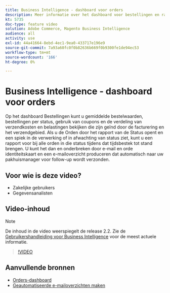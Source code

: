 ```yaml
---
title: Business Intelligence - dashboard voor orders
description: Meer informatie over het dashboard voor bestellingen en rapporten waarmee bestellingen en productverkoop eenvoudig kunnen worden beheerd.
kt: 5735
doc-type: feature video
solution: Adobe Commerce, Magento Business Intelligence
audience: all
activity: use
exl-id: 44a41664-8ebd-4ec1-9ea0-433717e196e9
source-git-commit: 7a93a60fc0f0b82636b669f0b9300fe1de94ec53
workflow-type: tm+mt
source-wordcount: '166'
ht-degree: 0%

---
```


# Business Intelligence - dashboard voor orders

Op het dashboard Bestellingen kunt u gemiddelde bestelwaarden, bestellingen per status, gebruik van coupons en de verdeling van verzendkosten en belastingen bekijken die zijn geïnd door de facturering en het verzendgebied. Als u de Orden door het rapport van de Status opent en een spiek in de verwerking of in afwachting van status ziet, kunt u een rapport voor bij alle orden in die status tijdens dat tijdsbestek tot stand brengen. U kunt het dan en onderbreken door e-mail en orde identiteitskaart en een e-mailoverzicht produceren dat automatisch naar uw pakhuismanager voor follow-up wordt verzonden.


## Voor wie is deze video?

- Zakelijke gebruikers
- Gegevensanalisten

## Video-inhoud

>[!NOTE]
>
>De inhoud in de video weerspiegelt de release 2.2. Zie de [Gebruikershandleiding voor Business Intelligence](https://docs.magento.com/mbi/) voor de meest actuele informatie.

>[!VIDEO](https://video.tv.adobe.com/v/35989?quality=12&learn=on)

## Aanvullende bronnen

- [Orders-dashboard](https://docs.magento.com/mbi/data-user/dashboards/dashboards-pro.html#orders)
- [Geautomatiseerde e-mailoverzichten maken](https://docs.magento.com/mbi/data-user/export-data/email-summaries.html)
